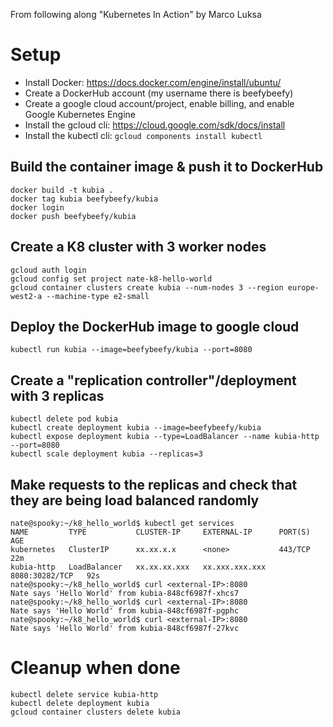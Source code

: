 From following along "Kubernetes In Action" by Marco Luksa

# Setup

 - Install Docker: https://docs.docker.com/engine/install/ubuntu/    
 - Create a DockerHub account (my username there is beefybeefy)  
 - Create a google cloud account/project, enable billing, and enable Google Kubernetes Engine  
 - Install the gcloud cli: https://cloud.google.com/sdk/docs/install  
 - Install the kubectl cli: `gcloud components install kubectl`  

## Build the container image & push it to DockerHub

```
docker build -t kubia .
docker tag kubia beefybeefy/kubia
docker login
docker push beefybeefy/kubia
```

## Create a K8 cluster with 3 worker nodes

```
gcloud auth login
gcloud config set project nate-k8-hello-world
gcloud container clusters create kubia --num-nodes 3 --region europe-west2-a --machine-type e2-small
```

## Deploy the DockerHub image to google cloud

```
kubectl run kubia --image=beefybeefy/kubia --port=8080
```

## Create a "replication controller"/deployment with 3 replicas

```
kubectl delete pod kubia
kubectl create deployment kubia --image=beefybeefy/kubia
kubectl expose deployment kubia --type=LoadBalancer --name kubia-http --port=8080
kubectl scale deployment kubia --replicas=3
```

## Make requests to the replicas and check that they are being load balanced randomly

```
nate@spooky:~/k8_hello_world$ kubectl get services
NAME         TYPE           CLUSTER-IP     EXTERNAL-IP      PORT(S)          AGE
kubernetes   ClusterIP      xx.xx.x.x      <none>           443/TCP          22m
kubia-http   LoadBalancer   xx.xx.xx.xxx   xx.xxx.xxx.xxx   8080:30282/TCP   92s
nate@spooky:~/k8_hello_world$ curl <external-IP>:8080
Nate says 'Hello World' from kubia-848cf6987f-xhcs7
nate@spooky:~/k8_hello_world$ curl <external-IP>:8080
Nate says 'Hello World' from kubia-848cf6987f-pgphc
nate@spooky:~/k8_hello_world$ curl <external-IP>:8080
Nate says 'Hello World' from kubia-848cf6987f-27kvc
```

# Cleanup when done

```
kubectl delete service kubia-http
kubectl delete deployment kubia
gcloud container clusters delete kubia
```
